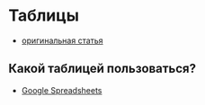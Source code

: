 # Таблицы
- [оригинальная статья](https://teletype.in/@greezblog/tablicy_4.2)

## Какой таблицей пользоваться?
- [Google Spreadsheets](https://docs.google.com/spreadsheets/u/0/)